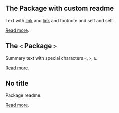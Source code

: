 <!-- markdownlint-disable -->

## The Package with custom readme

Text with [link](packages/package%20custom%20readme/README.md) and [link](<packages/package custom readme/README.md> "title") and footnote and self and self.

[Read more](<packages/package custom readme/CUSTOM.md>).

## The `<` Package `>`

Summary text with special characters `<`, `>`, `&`.

[Read more](<packages/package/README.md>).

## No title

Package readme.

[Read more](<packages/no title/README.md>).

